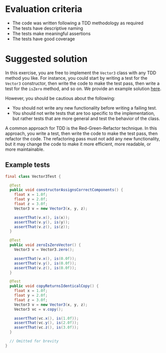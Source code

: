 # Evaluation criteria

- The code was written following a TDD methodology as required
- The tests have descriptive naming
- The tests make meaningful assertions
- The tests have good coverage


# Suggested solution

In this exercise, you are free to implement the `Vector3` class with any TDD method you like. For
instance, you could start by writing a test for the `Vector3` constructor, then write the code to
make the test pass, then write a test for the `isZero` method, and so on. We provide an example
solution [here](Q5).

However, you should be cautious about the following:

- You should not write any new functionality before writing a failing test.
- You should not write tests that are too specific to the implementation, but rather tests that are
  more general and test the behavior of the class.

A common approach for TDD is the Red-Green-Refactor technique. In this approach, you write a
test, then write the code to make the test pass, then refactor the code. The refactoring pass must
not add any new functionality, but it may change the code to make it more efficient, more readable,
or more maintainable.

## Example tests

```Java
final class Vector3Test {

  @Test
  public void constructorAssignsCorrectComponents() {
    float x = 1.0f;
    float y = 2.0f;
    float z = 3.0f;
    Vector3 v = new Vector3(x, y, z);

    assertThat(v.x(), is(x));
    assertThat(v.y(), is(y));
    assertThat(v.z(), is(z));
  }

  @Test
  public void zeroIsZeroVector() {
    Vector3 v = Vector3.zero();

    assertThat(v.x(), is(0.0f));
    assertThat(v.y(), is(0.0f));
    assertThat(v.z(), is(0.0f));
  }

  @Test
  public void copyReturnsIdenticalCopy() {
    float x = 1.0f;
    float y = 2.0f;
    float z = 3.0f;
    Vector3 v = new Vector3(x, y, z);
    Vector3 vc = v.copy();

    assertThat(vc.x(), is(1.0f));
    assertThat(vc.y(), is(2.0f));
    assertThat(vc.z(), is(3.0f));
  }

  // Omitted for brevity
}
```

